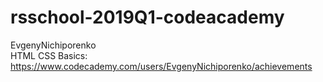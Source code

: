 # rsschool-2019Q1-codeacademy

EvgenyNichiporenko <br>
HTML CSS Basics: https://www.codecademy.com/users/EvgenyNichiporenko/achievements
